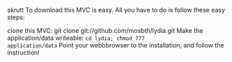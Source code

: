 skrutt
To download this MVC is easy. All you have to do is follow these easy steps:

clone this MVC: git clone git://github.com/mosbth/lydia.git
Make the application/data writeable: <code>cd lydia; chmod 777 application/data</code>
Point your webbbrowser to the installation, and follow the instruction!
